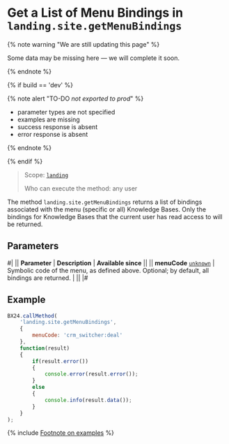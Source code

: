 # Get a List of Menu Bindings in `landing.site.getMenuBindings`

{% note warning "We are still updating this page" %}

Some data may be missing here — we will complete it soon.

{% endnote %}

{% if build == 'dev' %}

{% note alert "TO-DO _not exported to prod_" %}

- parameter types are not specified
- examples are missing
- success response is absent
- error response is absent

{% endnote %}

{% endif %}

> Scope: [`landing`](../../../scopes/permissions.md)
>
> Who can execute the method: any user

The method `landing.site.getMenuBindings` returns a list of bindings associated with the menu (specific or all) Knowledge Bases. Only the bindings for Knowledge Bases that the current user has read access to will be returned.

## Parameters

#|
|| **Parameter** | **Description** | **Available since** ||
|| **menuCode**
[`unknown`](../../../data-types.md) | Symbolic code of the menu, as defined above. Optional; by default, all bindings are returned. | ||
|#

## Example

```js
BX24.callMethod(
    'landing.site.getMenuBindings',
    {
        menuCode: 'crm_switcher:deal'
    },
    function(result)
    {
        if(result.error())
        {
            console.error(result.error());
        }
        else
        {
            console.info(result.data());
        }
    }
);
```

{% include [Footnote on examples](../../../../_includes/examples.md) %}